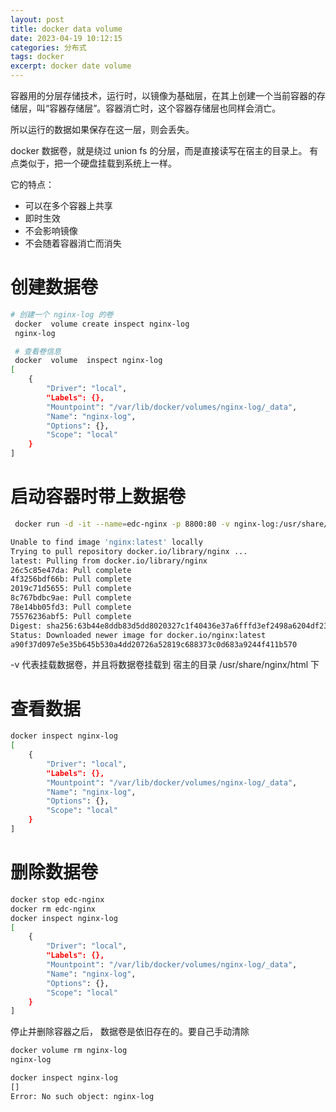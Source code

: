 ```yaml
---
layout: post
title: docker data volume 
date: 2023-04-19 10:12:15
categories: 分布式
tags: docker 
excerpt: docker date volume 
---
```


容器用的分层存储技术，运行时，以镜像为基础层，在其上创建一个当前容器的存储层，叫“容器存储层”。容器消亡时，这个容器存储层也同样会消亡。

所以运行的数据如果保存在这一层，则会丢失。

docker 数据卷，就是绕过 union fs 的分层，而是直接读写在宿主的目录上。 有点类似于，把一个硬盘挂载到系统上一样。

它的特点：

- 可以在多个容器上共享
- 即时生效
- 不会影响镜像
- 不会随着容器消亡而消失 

# 创建数据卷

```sh 
# 创建一个 nginx-log 的卷
 docker  volume create inspect nginx-log 
 nginx-log

 # 查看卷信息
 docker  volume  inspect nginx-log
[
    {
        "Driver": "local",
        "Labels": {},
        "Mountpoint": "/var/lib/docker/volumes/nginx-log/_data",
        "Name": "nginx-log",
        "Options": {},
        "Scope": "local"
    }
]
```

# 启动容器时带上数据卷

```sh 
 docker run -d -it --name=edc-nginx -p 8800:80 -v nginx-log:/usr/share/nginx/html nginx

Unable to find image 'nginx:latest' locally
Trying to pull repository docker.io/library/nginx ...
latest: Pulling from docker.io/library/nginx
26c5c85e47da: Pull complete
4f3256bdf66b: Pull complete
2019c71d5655: Pull complete
8c767bdbc9ae: Pull complete
78e14bb05fd3: Pull complete
75576236abf5: Pull complete
Digest: sha256:63b44e8ddb83d5dd8020327c1f40436e37a6fffd3ef2498a6204df23be6e7e94
Status: Downloaded newer image for docker.io/nginx:latest
a90f37d097e5e35b645b530a4dd20726a52819c688373c0d683a9244f411b570
```
-v 代表挂载数据卷，并且将数据卷挂载到 宿主的目录 /usr/share/nginx/html 下

# 查看数据 

```sh
docker inspect nginx-log
[
    {
        "Driver": "local",
        "Labels": {},
        "Mountpoint": "/var/lib/docker/volumes/nginx-log/_data",
        "Name": "nginx-log",
        "Options": {},
        "Scope": "local"
    }
]
```
# 删除数据卷

```sh 
docker stop edc-nginx
docker rm edc-nginx
docker inspect nginx-log
[
    {
        "Driver": "local",
        "Labels": {},
        "Mountpoint": "/var/lib/docker/volumes/nginx-log/_data",
        "Name": "nginx-log",
        "Options": {},
        "Scope": "local"
    }
]
```

停止并删除容器之后， 数据卷是依旧存在的。要自己手动清除

```sh
docker volume rm nginx-log
nginx-log

docker inspect nginx-log
[]
Error: No such object: nginx-log
```

